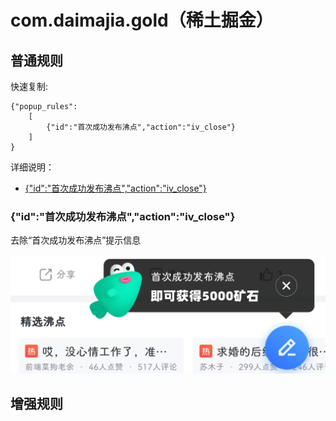 # com.daimajia.gold（稀土掘金）

## 普通规则

快速复制:
```
{"popup_rules":
    [
        {"id":"首次成功发布沸点","action":"iv_close"}
    ]
}
```
详细说明：
- [{"id":"首次成功发布沸点","action":"iv_close"}](#id首次成功发布沸点actioniv_close)

### {"id":"首次成功发布沸点","action":"iv_close"}
去除“首次成功发布沸点”提示信息

![](./assets/iv_close.jpg)

## 增强规则

